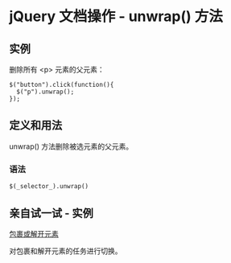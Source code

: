 # jQuery 文档操作 - unwrap() 方法



## 实例

删除所有 &lt;p&gt; 元素的父元素：

```
$("button").click(function(){
  $("p").unwrap();
});

```

## 定义和用法

unwrap() 方法删除被选元素的父元素。

### 语法

```
$(_selector_).unwrap()
```

## 亲自试一试 - 实例

[包裹或解开元素](/tiy/t.asp?f=jquery_manipulation_wrap_unwrap)

对包裹和解开元素的任务进行切换。



